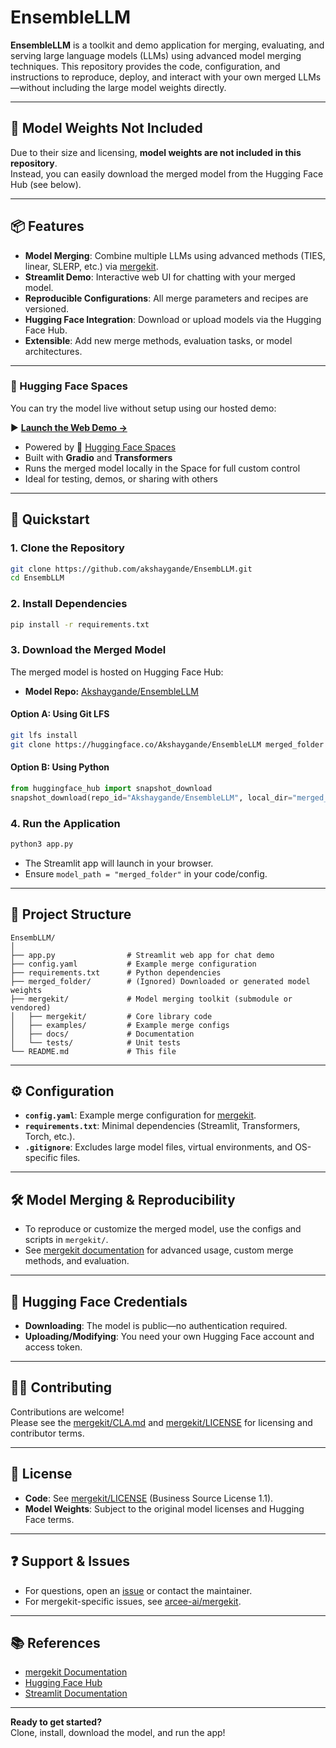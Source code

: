 # EnsembleLLM

**EnsembleLLM** is a toolkit and demo application for merging, evaluating, and serving large language models (LLMs) using advanced model merging techniques. This repository provides the code, configuration, and instructions to reproduce, deploy, and interact with your own merged LLMs—without including the large model weights directly.

---

## 🚨 Model Weights Not Included

Due to their size and licensing, **model weights are not included in this repository**.  
Instead, you can easily download the merged model from the Hugging Face Hub (see below).

---

## 📦 Features

- **Model Merging**: Combine multiple LLMs using advanced methods (TIES, linear, SLERP, etc.) via [mergekit](https://github.com/arcee-ai/mergekit).
- **Streamlit Demo**: Interactive web UI for chatting with your merged model.
- **Reproducible Configurations**: All merge parameters and recipes are versioned.
- **Hugging Face Integration**: Download or upload models via the Hugging Face Hub.
- **Extensible**: Add new merge methods, evaluation tasks, or model architectures.

---
### 🔗 Hugging Face Spaces

You can try the model live without setup using our hosted demo:

▶️ **[Launch the Web Demo →](https://huggingface.co/spaces/Akshaygande/EnsembleLLM)**

- Powered by 🤗 [Hugging Face Spaces](https://huggingface.co/spaces)
- Built with **Gradio** and **Transformers**
- Runs the merged model locally in the Space for full custom control
- Ideal for testing, demos, or sharing with others

---

## 🚀 Quickstart

### 1. Clone the Repository

```bash
git clone https://github.com/akshaygande/EnsembLLM.git
cd EnsembLLM
```

### 2. Install Dependencies

```bash
pip install -r requirements.txt
```

### 3. Download the Merged Model

The merged model is hosted on Hugging Face Hub:

- **Model Repo:** [Akshaygande/EnsembleLLM](https://huggingface.co/Akshaygande/EnsembleLLM)

#### Option A: Using Git LFS

```bash
git lfs install
git clone https://huggingface.co/Akshaygande/EnsembleLLM merged_folder
```

#### Option B: Using Python

```python
from huggingface_hub import snapshot_download
snapshot_download(repo_id="Akshaygande/EnsembleLLM", local_dir="merged_folder")
```

### 4. Run the Application

```bash
python3 app.py
```

- The Streamlit app will launch in your browser.
- Ensure `model_path = "merged_folder"` in your code/config.

---

## 📝 Project Structure

```
EnsembLLM/
│
├── app.py                # Streamlit web app for chat demo
├── config.yaml           # Example merge configuration
├── requirements.txt      # Python dependencies
├── merged_folder/        # (Ignored) Downloaded or generated model weights
├── mergekit/             # Model merging toolkit (submodule or vendored)
│   ├── mergekit/         # Core library code
│   ├── examples/         # Example merge configs
│   ├── docs/             # Documentation
│   └── tests/            # Unit tests
└── README.md             # This file
```

---

## ⚙️ Configuration

- **`config.yaml`**: Example merge configuration for [mergekit](https://github.com/arcee-ai/mergekit).
- **`requirements.txt`**: Minimal dependencies (Streamlit, Transformers, Torch, etc.).
- **`.gitignore`**: Excludes large model files, virtual environments, and OS-specific files.

---

## 🛠️ Model Merging & Reproducibility

- To reproduce or customize the merged model, use the configs and scripts in `mergekit/`.
- See [mergekit documentation](mergekit/README.md) for advanced usage, custom merge methods, and evaluation.

---

## 🔐 Hugging Face Credentials

- **Downloading**: The model is public—no authentication required.
- **Uploading/Modifying**: You need your own Hugging Face account and access token.

---

## 🧑‍💻 Contributing

Contributions are welcome!  
Please see the [mergekit/CLA.md](mergekit/CLA.md) and [mergekit/LICENSE](mergekit/LICENSE) for licensing and contributor terms.

---

## 📄 License

- **Code**: See [mergekit/LICENSE](mergekit/LICENSE) (Business Source License 1.1).
- **Model Weights**: Subject to the original model licenses and Hugging Face terms.

---

## ❓ Support & Issues

- For questions, open an [issue](https://github.com/akshaygande/EnsembLLM/issues) or contact the maintainer.
- For mergekit-specific issues, see [arcee-ai/mergekit](https://github.com/arcee-ai/mergekit).

---

## 📚 References

- [mergekit Documentation](mergekit/README.md)
- [Hugging Face Hub](https://huggingface.co/docs/hub/index)
- [Streamlit Documentation](https://docs.streamlit.io/)

---

**Ready to get started?**  
Clone, install, download the model, and run the app! 

